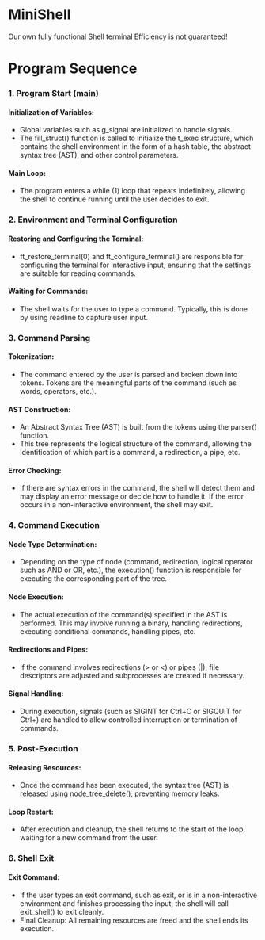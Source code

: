 # MiniShell
Our own fully functional Shell terminal
Efficiency is not guaranteed!

# Program Sequence
### 1. Program Start (main)

#### Initialization of Variables:

- Global variables such as g_signal are initialized to handle signals.
- The fill_struct() function is called to initialize the t_exec structure, which contains the shell environment in the form of a hash table, the abstract syntax tree (AST), and other control parameters.

#### Main Loop:
- The program enters a while (1) loop that repeats indefinitely, allowing the shell to continue running until the user decides to exit.
  
### 2. Environment and Terminal Configuration

#### Restoring and Configuring the Terminal:
- ft_restore_terminal(0) and ft_configure_terminal() are responsible for configuring the terminal for interactive input, ensuring that the settings are suitable for reading commands.
#### Waiting for Commands:
- The shell waits for the user to type a command. Typically, this is done by using readline to capture user input.

### 3. Command Parsing

#### Tokenization:
- The command entered by the user is parsed and broken down into tokens. Tokens are the meaningful parts of the command (such as words, operators, etc.).

#### AST Construction:

- An Abstract Syntax Tree (AST) is built from the tokens using the parser() function.
- This tree represents the logical structure of the command, allowing the identification of which part is a command, a redirection, a pipe, etc.

#### Error Checking:

- If there are syntax errors in the command, the shell will detect them and may display an error message or decide how to handle it. If the error occurs in a non-interactive environment, the shell may exit.

### 4. Command Execution

#### Node Type Determination:

- Depending on the type of node (command, redirection, logical operator such as AND or OR, etc.), the execution() function is responsible for executing the corresponding part of the tree.

#### Node Execution:

- The actual execution of the command(s) specified in the AST is performed. This may involve running a binary, handling redirections, executing conditional commands, handling pipes, etc.

#### Redirections and Pipes: 
- If the command involves redirections (> or <) or pipes (|), file descriptors are adjusted and subprocesses are created if necessary.

#### Signal Handling:
- During execution, signals (such as SIGINT for Ctrl+C or SIGQUIT for Ctrl+) are handled to allow controlled interruption or termination of commands.

### 5. Post-Execution

#### Releasing Resources:
- Once the command has been executed, the syntax tree (AST) is released using node_tree_delete(), preventing memory leaks.

#### Loop Restart:
- After execution and cleanup, the shell returns to the start of the loop, waiting for a new command from the user.

### 6. Shell Exit
#### Exit Command:
- If the user types an exit command, such as exit, or is in a non-interactive environment and finishes processing the input, the shell will call exit_shell() to exit cleanly.
- Final Cleanup: All remaining resources are freed and the shell ends its execution.
